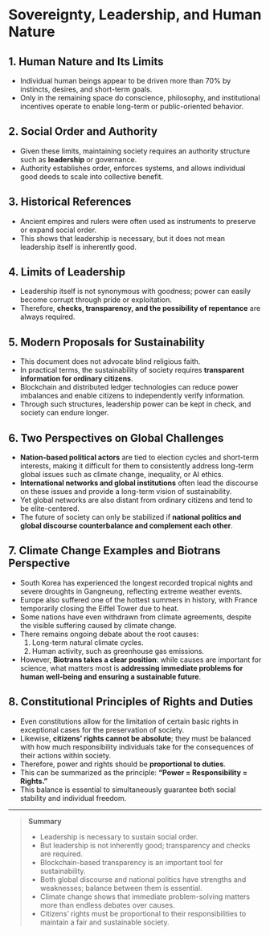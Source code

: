 # Sovereignty, Leadership, and Human Nature

## 1. Human Nature and Its Limits
- Individual human beings appear to be driven more than 70% by instincts, desires, and short-term goals.  
- Only in the remaining space do conscience, philosophy, and institutional incentives operate to enable long-term or public-oriented behavior.  

## 2. Social Order and Authority
- Given these limits, maintaining society requires an authority structure such as **leadership** or governance.  
- Authority establishes order, enforces systems, and allows individual good deeds to scale into collective benefit.  

## 3. Historical References
- Ancient empires and rulers were often used as instruments to preserve or expand social order.  
- This shows that leadership is necessary, but it does not mean leadership itself is inherently good.  

## 4. Limits of Leadership
- Leadership itself is not synonymous with goodness; power can easily become corrupt through pride or exploitation.  
- Therefore, **checks, transparency, and the possibility of repentance** are always required.  

## 5. Modern Proposals for Sustainability
- This document does not advocate blind religious faith.  
- In practical terms, the sustainability of society requires **transparent information for ordinary citizens**.  
- Blockchain and distributed ledger technologies can reduce power imbalances and enable citizens to independently verify information.  
- Through such structures, leadership power can be kept in check, and society can endure longer.  

## 6. Two Perspectives on Global Challenges
- **Nation-based political actors** are tied to election cycles and short-term interests, making it difficult for them to consistently address long-term global issues such as climate change, inequality, or AI ethics.  
- **International networks and global institutions** often lead the discourse on these issues and provide a long-term vision of sustainability.  
- Yet global networks are also distant from ordinary citizens and tend to be elite-centered.  
- The future of society can only be stabilized if **national politics and global discourse counterbalance and complement each other**.  

## 7. Climate Change Examples and Biotrans Perspective
- South Korea has experienced the longest recorded tropical nights and severe droughts in Gangneung, reflecting extreme weather events.  
- Europe also suffered one of the hottest summers in history, with France temporarily closing the Eiffel Tower due to heat.  
- Some nations have even withdrawn from climate agreements, despite the visible suffering caused by climate change.  
- There remains ongoing debate about the root causes:  
  1. Long-term natural climate cycles.  
  2. Human activity, such as greenhouse gas emissions.  
- However, **Biotrans takes a clear position**: while causes are important for science, what matters most is **addressing immediate problems for human well-being and ensuring a sustainable future**.  

## 8. Constitutional Principles of Rights and Duties
- Even constitutions allow for the limitation of certain basic rights in exceptional cases for the preservation of society.  
- Likewise, **citizens’ rights cannot be absolute**; they must be balanced with how much responsibility individuals take for the consequences of their actions within society.  
- Therefore, power and rights should be **proportional to duties**.  
- This can be summarized as the principle: **“Power = Responsibility = Rights.”**  
- This balance is essential to simultaneously guarantee both social stability and individual freedom.  

---

> **Summary**
> - Leadership is necessary to sustain social order.  
> - But leadership is not inherently good; transparency and checks are required.  
> - Blockchain-based transparency is an important tool for sustainability.  
> - Both global discourse and national politics have strengths and weaknesses; balance between them is essential.  
> - Climate change shows that immediate problem-solving matters more than endless debates over causes.  
> - Citizens’ rights must be proportional to their responsibilities to maintain a fair and sustainable society.
